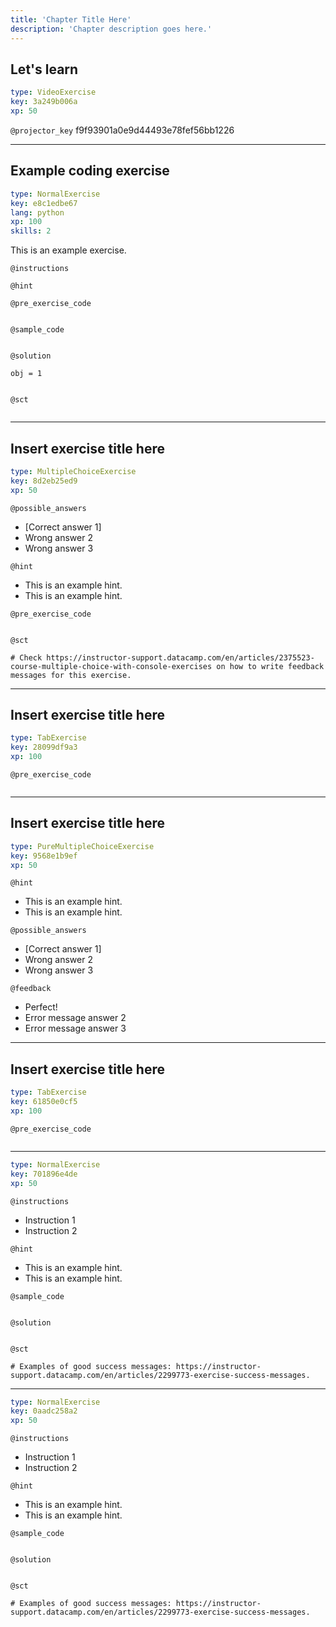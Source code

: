 ```yaml
---
title: 'Chapter Title Here'
description: 'Chapter description goes here.'
---
```


## Let's learn

```yaml
type: VideoExercise
key: 3a249b006a
xp: 50
```

`@projector_key`
f9f93901a0e9d44493e78fef56bb1226

---

## Example coding exercise

```yaml
type: NormalExercise
key: e8c1edbe67
lang: python
xp: 100
skills: 2
```

This is an example exercise.

`@instructions`


`@hint`


`@pre_exercise_code`
```{python}

```

`@sample_code`
```{python}

```

`@solution`
```{python}
obj = 1


```

`@sct`
```{python}

```

---

## Insert exercise title here

```yaml
type: MultipleChoiceExercise
key: 8d2eb25ed9
xp: 50
```

<!-- Guidelines for the question: https://instructor-support.datacamp.com/en/articles/2375523-course-multiple-choice-with-console-exercises. -->

`@possible_answers`
- [Correct answer 1]
- Wrong answer 2
- Wrong answer 3

`@hint`
<!-- Examples of good hints: https://instructor-support.datacamp.com/en/articles/2379164-hints-best-practices. -->
- This is an example hint.
- This is an example hint.

`@pre_exercise_code`
```{python}

```

`@sct`
```{python}
# Check https://instructor-support.datacamp.com/en/articles/2375523-course-multiple-choice-with-console-exercises on how to write feedback messages for this exercise.
```

---

## Insert exercise title here

```yaml
type: TabExercise
key: 28099df9a3
xp: 100
```

<!-- Guidelines for contexts: https://instructor-support.datacamp.com/en/articles/2375525-course-sequential-exercises. -->

`@pre_exercise_code`
```{python}

```

---

## Insert exercise title here

```yaml
type: PureMultipleChoiceExercise
key: 9568e1b9ef
xp: 50
```

<!-- Guidelines for the question: https://instructor-support.datacamp.com/en/articles/2375516-course-multiple-choice-exercises. -->

`@hint`
<!-- Examples of good hints: https://instructor-support.datacamp.com/en/articles/2379164-hints-best-practices. -->
- This is an example hint.
- This is an example hint.

`@possible_answers`
- [Correct answer 1]
- Wrong answer 2
- Wrong answer 3

`@feedback`
<!-- Examples of good feedback messages: https://instructor-support.datacamp.com/en/articles/2299773-exercise-success-messages.  -->
- Perfect!
- Error message answer 2
- Error message answer 3

---

## Insert exercise title here

```yaml
type: TabExercise
key: 61850e0cf5
xp: 100
```

<!-- Guidelines for contexts: https://instructor-support.datacamp.com/en/articles/2375525-course-sequential-exercises. -->

`@pre_exercise_code`
```{python}

```

***

```yaml
type: NormalExercise
key: 701896e4de
xp: 50
```

`@instructions`
<!-- Guidelines for instructions https://instructor-support.datacamp.com/en/articles/2375526-course-coding-exercises. -->
- Instruction 1
- Instruction 2

`@hint`
<!-- Examples of good hints: https://instructor-support.datacamp.com/en/articles/2379164-hints-best-practices. -->
- This is an example hint.
- This is an example hint.

`@sample_code`
```{python}

```

`@solution`
```{python}

```

`@sct`
```{python}
# Examples of good success messages: https://instructor-support.datacamp.com/en/articles/2299773-exercise-success-messages.
```

***

```yaml
type: NormalExercise
key: 0aadc258a2
xp: 50
```

`@instructions`
<!-- Guidelines for instructions https://instructor-support.datacamp.com/en/articles/2375526-course-coding-exercises. -->
- Instruction 1
- Instruction 2

`@hint`
<!-- Examples of good hints: https://instructor-support.datacamp.com/en/articles/2379164-hints-best-practices. -->
- This is an example hint.
- This is an example hint.

`@sample_code`
```{python}

```

`@solution`
```{python}

```

`@sct`
```{python}
# Examples of good success messages: https://instructor-support.datacamp.com/en/articles/2299773-exercise-success-messages.
```
